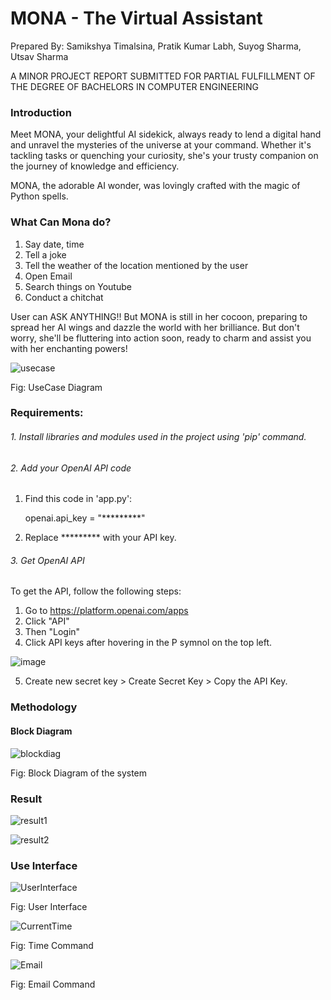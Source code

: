 # MONA - The Virtual Assistant

Prepared By: Samikshya Timalsina, Pratik Kumar Labh, Suyog Sharma, Utsav Sharma

A MINOR PROJECT REPORT SUBMITTED FOR PARTIAL FULFILLMENT OF THE DEGREE OF BACHELORS IN COMPUTER ENGINEERING


### Introduction
Meet MONA, your delightful AI sidekick, always ready to lend a digital hand and unravel the mysteries of the universe at your command. Whether it's tackling tasks or quenching your curiosity, she's your trusty companion on the journey of knowledge and efficiency.

MONA, the adorable AI wonder, was lovingly crafted with the magic of Python spells.

### What Can Mona do?
1. Say date, time
2. Tell a joke
3. Tell the weather of the location mentioned by the user 
4. Open Email
5. Search things on Youtube
6. Conduct a chitchat


User can ASK ANYTHING!!
But MONA is still in her cocoon, preparing to spread her AI wings and dazzle the world with her brilliance. But don't worry, she'll be fluttering into action soon, ready to charm and assist you with her enchanting powers!




![usecase](https://github.com/Samiikshyaa/Mona-The-Virtual-Assistant/assets/98102213/bff5ad38-a133-4d40-afe8-df57dc575765)


Fig: UseCase Diagram 



### Requirements:

###### 1. Install libraries and modules used in the project using 'pip' command.
###### 2. Add your OpenAI API code



1. Find this code in 'app.py':  


      openai.api_key = "*********"


2. Replace ********* with your API key. 

###### 3. Get OpenAI API 
To get the API, follow the following steps:
1. Go to   https://platform.openai.com/apps
2. Click "API"
3. Then "Login"
4. Click API keys after hovering in the P symnol on the top left.

  ![image](https://github.com/Samiikshyaa/Mona-The-Virtual-Assistant/assets/98102213/28bc728e-26f8-430a-9aad-3c62c1fa9f7f)

5. Create new secret key > Create Secret Key > Copy the API Key.





### Methodology

#### Block Diagram

![blockdiag](https://github.com/Samiikshyaa/Mona-The-Virtual-Assistant/assets/98102213/3cecc811-f610-49b6-aaa0-bbaebecb3d34)


Fig: Block Diagram of the system



### Result

![result1](https://github.com/Samiikshyaa/Mona-The-Virtual-Assistant/assets/98102213/c852fd3f-f31f-4ebd-92c5-28daff198d1f)

![result2](https://github.com/Samiikshyaa/Mona-The-Virtual-Assistant/assets/98102213/58738a79-a84f-4a27-8dea-472ae0f339dd)



### Use Interface

![UserInterface](https://github.com/Samiikshyaa/Mona-The-Virtual-Assistant/assets/98102213/579c6d8a-71f6-4c1e-bce7-bb8bc23ddb28)


Fig: User Interface


![CurrentTime](https://github.com/Samiikshyaa/Mona-The-Virtual-Assistant/assets/98102213/f74f6921-04c1-41ef-9496-dd78adb0d03b)



Fig: Time Command



![Email](https://github.com/Samiikshyaa/Mona-The-Virtual-Assistant/assets/98102213/39b1141f-9887-4f15-9227-2a4e57771a3f)


Fig: Email Command







